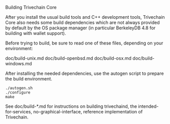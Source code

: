 Building Trivechain Core

After you install the usual build tools and C++ development tools,
Trivechain Core also needs some build dependencies which are not always provided
by default by the OS package manager
(in particular BerkeleyDB 4.8 for building with wallet support).

Before trying to build, be sure to read one of these files,
depending on your environment:

  doc/build-unix.md
  doc/build-openbsd.md
  doc/build-osx.md
  doc/build-windows.md

After installing the needed dependencies,
use the autogen script to prepare the build environment.

    ./autogen.sh
    ./configure
    make

See doc/build-*.md for instructions on building trivechaind,
the intended-for-services, no-graphical-interface,
reference implementation of Trivechain.
